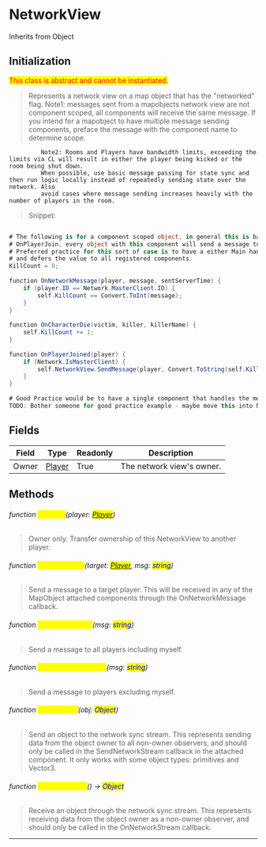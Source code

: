 # NetworkView
Inherits from Object

## Initialization
<mark style="color:red;">This class is abstract and cannot be instantiated.</mark>

> Represents a network view on a map object that has the "networked" flag.             Note1: messages sent from a mapobjects network view are not component scoped, all components will receive the same message.             If you intend for a mapobject to have multiple message sending components, preface the message with the component name to determine scope.                          Note2: Rooms and Players have bandwidth limits, exceeding the limits via CL will result in either the player being kicked or the room being shut down.             When possible, use basic message passing for state sync and then run logic locally instead of repeatedly sending state over the network. Also             avoid cases where message sending increases heavily with the number of players in the room.
> Snippet:
```csharp

# The following is for a component scoped object, in general this is bad practice if the component is widely used.
# OnPlayerJoin, every object with this component will send a message to the player that joined, if you use 100 objects with this, 100 messages will be sent.
# Preferred practice for this sort of case is to have a either Main handle the single message pass or have a single ManagerComponent that handles the message pass
# and defers the value to all registered components.
KillCount = 0;
            
function OnNetworkMessage(player, message, sentServerTime) {
    if (player.ID == Network.MasterClient.ID) {
        self.KillCount == Convert.ToInt(message);
    }
}
            
function OnCharacterDie(victim, killer, killerName) {
    self.KillCount += 1;
}
            
function OnPlayerJoined(player) {
    if (Network.IsMasterClient) {
        self.NetworkView.SendMessage(player, Convert.ToString(self.KillCount));
    }
}
            
# Good Practice would be to have a single component that handles the message pass and defers the value to all registered components.
TODO: Bother someone for good practice example - maybe move this into Networking Summary Page.
```
## Fields
|Field|Type|Readonly|Description|
|---|---|---|---|
|Owner|[Player](../objects/Player.md)|True|The network view's owner.|
## Methods
###### function <mark style="color:yellow;">Transfer</mark>(player: <mark style="color:blue;">[Player](../objects/Player.md)</mark>)
> Owner only. Transfer ownership of this NetworkView to another player.

###### function <mark style="color:yellow;">SendMessage</mark>(target: <mark style="color:blue;">[Player](../objects/Player.md)</mark>, msg: <mark style="color:blue;">string</mark>)
> Send a message to a target player. This will be received in any of the MapObject attached components through the OnNetworkMessage callback.

###### function <mark style="color:yellow;">SendMessageAll</mark>(msg: <mark style="color:blue;">string</mark>)
> Send a message to all players including myself.

###### function <mark style="color:yellow;">SendMessageOthers</mark>(msg: <mark style="color:blue;">string</mark>)
> Send a message to players excluding myself.

###### function <mark style="color:yellow;">SendStream</mark>(obj: <mark style="color:blue;">Object</mark>)
> Send an object to the network sync stream.             This represents sending data from the object owner to all non-owner observers,             and should only be called in the SendNetworkStream callback in the attached component.             It only works with some object types: primitives and Vector3.

###### function <mark style="color:yellow;">ReceiveStream</mark>() → <mark style="color:blue;">Object</mark>
> Receive an object through the network sync stream.             This represents receiving data from the object owner as a non-owner observer,             and should only be called in the OnNetworkStream callback.


---

